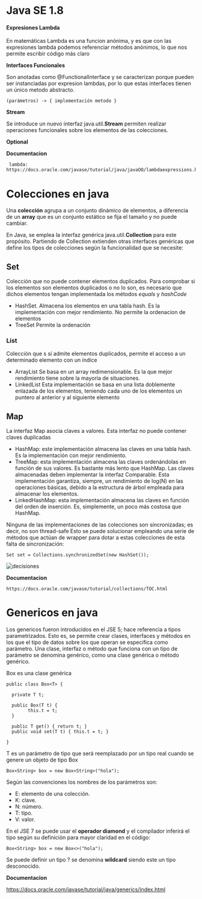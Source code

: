 # Java SE 1.8

#### Expresiones Lambda

En matemáticas Lambda es una funcion anónima, y es que con las expresiones lambda podemos referenciar métodos anónimos, lo que nos permite escribir código más claro

**Interfaces Funcionales**

Son anotadas como @FunctionalInterface y se caracterizan porque pueden ser instanciadas por expresion lambdas, por lo que estas interfaces tienen un único metodo abstracto.

    (parámetros) -> { implementación metodo }

**Stream**

Se introduce un nuevo interfaz java.util.**Stream** permiten realizar operaciones funcionales sobre los elementos de las colecciones.

**Optional**


**Documentacion**
	
	 lambda: https://docs.oracle.com/javase/tutorial/java/javaOO/lambdaexpressions.html

# Colecciones en java

Una **colección** agrupa a un conjunto dinámico de elementos, a diferencia de un **array** que es un conjunto estático se fija el tamaño y no puede cambiar.

En Java, se emplea la interfaz genérica java.util.**Collection** para este propósito. Partiendo de Collection extienden otras interfaces genéricas que define los tipos de colecciones según la funcionalidad que se necesite:

## Set

Colección que no puede contener elementos duplicados. Para comprobar si los elementos son elementos duplicados o no lo son, es necesario que dichos elementos tengan implementada los métodos *equals* y *hashCode*


* HashSet. Almacena los elementos en una tabla hash. Es la implementación con mejor rendimiento. No permite la ordenacion de elementos
* TreeSet Permite la ordenación

### List

Colección que s sí admite elementos duplicados, permite el acceso a un determinado elemento con un índice

* ArrayList Se basa en un array redimensionable. Es la que mejor rendimiento tiene sobre la mayoría de situaciones.
* LinkedList Esta implementación se basa en una lista doblemente enlazada de los elementos, teniendo cada uno de los elementos un puntero al anterior y al siguiente elemento

## Map

La interfaz Map asocia claves a valores. Esta interfaz no puede contener claves duplicadas 

* HashMap: este implementación almacena las claves en una tabla hash. Es la implementación con mejor rendimiento.
* TreeMap: esta implementación almacena las claves ordenándolas en función de sus valores. Es bastante más lento que HashMap. Las claves almacenadas deben implementar la interfaz Comparable. Esta implementación garantiza, siempre, un rendimiento de log(N) en las operaciones básicas, debido a la estructura de árbol empleada para almacenar los elementos.
* LinkedHashMap: esta implementación almacena las claves en función del orden de inserción. Es, simplemente, un poco más costosa que HashMap.


Ninguna de las implementaciones de las colecciones son sincronizadas; es decir, no son thread-safe Esto se puede solucionar empleando una serie de métodos que actúan de wrapper para dotar a estas colecciones de esta falta de sincronización:

	Set set = Collections.synchronizedSet(new HashSet());

![decisiones](https://www.adictosaltrabajo.com/wp-content/uploads/2015/09/java-collections-img1-1024x734.png)


**Documentacion**

	https://docs.oracle.com/javase/tutorial/collections/TOC.html


# Genericos en java

Los genericos fueron introducidos en el JSE 5; hace referencia a tipos parametrizados. Esto es, se permite crear clases, interfaces y métodos en los que el tipo de datos sobre los que operan se especifica como parámetro. Una clase, interfaz o método que funciona con un tipo de parámetro se denomina genérico, como una clase genérica o método genérico.

Box es una clase genérica

	public class Box<T> {

	  private T t;
	  
	  public Box(T t) {
	        this.t = t;
	  }
	  
	  public T get() { return t; }
	  public void set(T t) { this.t = t; }

	}

T es un parámetro de tipo que será reemplazado por un tipo real cuando se genere un objeto de tipo Box

	Box<String> box = new Box<String>("hola");

Según las convenciones los nombres de los parámetros son:

* E: elemento de una colección.
* K: clave.
* N: número.
* T: tipo.
* V: valor.

En el JSE 7 se puede usar el **operador diamond** y el compilador inferirá el tipo según su definición para mayor claridad en el código:

	Box<String> box = new Box<>("hola");

	
Se puede definir un tipo ? se denomina **wildcard** siendo este un tipo desconocido. 


**Documentacion**

https://docs.oracle.com/javase/tutorial/java/generics/index.html	
	
	